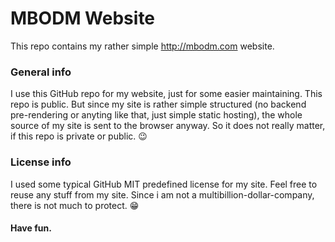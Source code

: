 # MBODM Website

This repo contains my rather simple http://mbodm.com website.

### General info
I use this GitHub repo for my website, just for some easier maintaining. This repo is public. But since my site is rather simple structured (no backend pre-rendering or anyting like that, just simple static hosting), the whole source of my site is sent to the browser anyway. So it does not really matter, if this repo is private or public. 😉

### License info
I used some typical GitHub MIT predefined license for my site. Feel free to reuse any stuff from my site. Since i am not a multibillion-dollar-company, there is not much to protect. 😁

#### Have fun.
